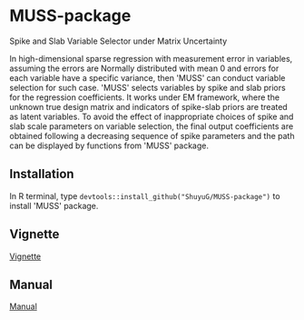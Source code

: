 # MUSS-package
Spike and Slab Variable Selector under Matrix Uncertainty

In high-dimensional sparse regression with measurement error in variables, assuming the errors are Normally distributed with mean 0 and errors for each variable have a specific variance, then 'MUSS' can conduct variable selection for such case. 'MUSS' selects variables by spike and slab priors for the regression coefficients. It works under EM framework, where the unknown true design matrix and indicators of spike-slab priors are treated as latent variables. To avoid the effect of inappropriate choices of spike and slab scale parameters on variable selection, the final output coefficients are obtained following a decreasing sequence of spike parameters and the path can be displayed by functions from 'MUSS' package.

## Installation
In R terminal, type ```devtools::install_github("ShuyuG/MUSS-package")``` to install 'MUSS' package.

## Vignette
[Vignette](https://github.com/ShuyuG/MUSS-package/blob/master/inst/doc/Vignette.pdf)

## Manual
[Manual](https://github.com/ShuyuG/MUSS-package/blob/master/inst/doc/MUSS_1.0.0.pdf)
